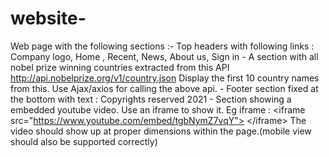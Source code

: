 # website-
Web page with the following sections :- Top headers with following links :   Company logo, Home , Recent, News, About us, Sign in    - A section with all nobel prize winning countries extracted from this API  http://api.nobelprize.org/v1/country.json  Display the first 10 country names from this.  Use Ajax/axios for calling the above api.  - Footer section fixed at the bottom with text :   Copyrights reserved 2021  - Section showing a embedded youtube video. Use an iframe to show it.  Eg iframe :   &lt;iframe src="https://www.youtube.com/embed/tgbNymZ7vqY">  &lt;/iframe>  The video should show up at proper dimensions within the page.(mobile view should also be supported correctly)
